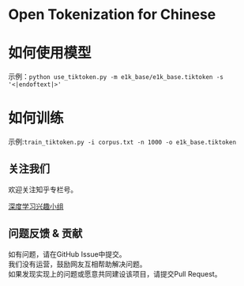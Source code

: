 # Open Tokenization for Chinese


# 如何使用模型

示例：`python use_tiktoken.py -m e1k_base/e1k_base.tiktoken -s '<|endoftext|>'`

# 如何训练

示例:`train_tiktoken.py -i corpus.txt -n 1000 -o e1k_base.tiktoken`

## 关注我们
欢迎关注知乎专栏号。

[深度学习兴趣小组](https://www.zhihu.com/column/thuil)


## 问题反馈 & 贡献
如有问题，请在GitHub Issue中提交。  
我们没有运营，鼓励网友互相帮助解决问题。  
如果发现实现上的问题或愿意共同建设该项目，请提交Pull Request。

